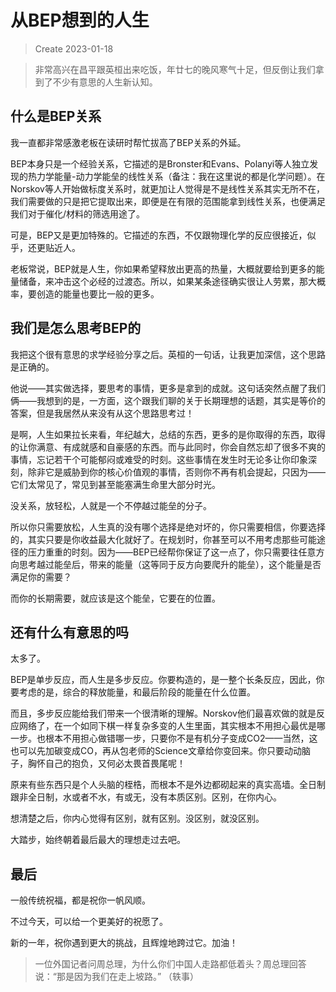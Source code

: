 # 从BEP想到的人生

> Create 2023-01-18

> 非常高兴在昌平跟英桓出来吃饭，年廿七的晚风寒气十足，但反倒让我们拿到了不少有意思的人生新认知。

## 什么是BEP关系
我一直都非常感激老板在读研时帮忙拔高了BEP关系的外延。

BEP本身只是一个经验关系，它描述的是Bronster和Evans、Polanyi等人独立发现的热力学能量-动力学能垒的线性关系（备注：我在这里说的都是化学问题）。在Norskov等人开始做标度关系时，就更加让人觉得是不是线性关系其实无所不在，我们需要做的只是把它提取出来，即便是在有限的范围能拿到线性关系，也便满足我们对于催化/材料的筛选用途了。

可是，BEP又是更加特殊的。它描述的东西，不仅跟物理化学的反应很接近，似乎，还更贴近人。

老板常说，BEP就是人生，你如果希望释放出更高的热量，大概就要给到更多的能量储备，来冲击这个必经的过渡态。所以，如果某条途径确实很让人劳累，那大概率，要创造的能量也要比一般的更多。

## 我们是怎么思考BEP的

我把这个很有意思的求学经验分享之后。英桓的一句话，让我更加深信，这个思路是正确的。

他说——其实做选择，要思考的事情，更多是拿到的成就。这句话突然点醒了我们俩——我想到的是，一方面，这个跟我们聊的关于长期理想的话题，其实是等价的答案，但是我居然从来没有从这个思路思考过！

是啊，人生如果拉长来看，年纪越大，总结的东西，更多的是你取得的东西，取得的让你满意、有成就感和自豪感的东西。而与此同时，你会自然忘却了很多不爽的事情，忘记若干个可能郁闷或难受的时刻。这些事情在发生时无论多让你印象深刻，除非它是威胁到你的核心价值观的事情，否则你不再有机会提起，只因为——它们太常见了，常见到甚至能塞满生命里大部分时光。

没关系，放轻松，人就是一个不停越过能垒的分子。

所以你只需要放松，人生真的没有哪个选择是绝对坏的，你只需要相信，你要选择的，其实只要是你收益最大化就好了。在规划时，你甚至可以不用考虑那些可能途径的压力重重的时刻。因为——BEP已经帮你保证了这一点了，你只需要往任意方向思考越过能垒后，带来的能量（这等同于反方向要爬升的能垒），这个能量是否满足你的需要？

而你的长期需要，就应该是这个能垒，它要在的位置。

## 还有什么有意思的吗

太多了。

BEP是单步反应，而人生是多步反应。你要构造的，是一整个长条反应，因此，你要考虑的是，综合的释放能量，和最后阶段的能量在什么位置。

而且，多步反应能给我们带来一个很清晰的理解。Norskov他们最喜欢做的就是反应网络了，在一个如同下棋一样复杂多变的人生里面，其实根本不用担心最优是哪一步。也根本不用担心做错哪一步，只要你不是有机分子变成CO2——当然，这也可以先加碳变成CO，再从包老师的Science文章给你变回来。你只要动动脑子，胸怀自己的抱负，又何必太畏首畏尾呢！

原来有些东西只是个人头脑的桎梏，而根本不是外边都砌起来的真实高墙。全日制跟非全日制，水或者不水，有或无，没有本质区别。区别，在你内心。

想清楚之后，你内心觉得有区别，就有区别。没区别，就没区别。

大踏步，始终朝着最后最大的理想走过去吧。

## 最后

一般传统祝福，都是祝你一帆风顺。

不过今天，可以给一个更美好的祝愿了。

新的一年，祝你遇到更大的挑战，且辉煌地跨过它。加油！

> 一位外国记者问周总理，为什么你们中国人走路都低着头？周总理回答说：“那是因为我们在走上坡路。” （轶事）

